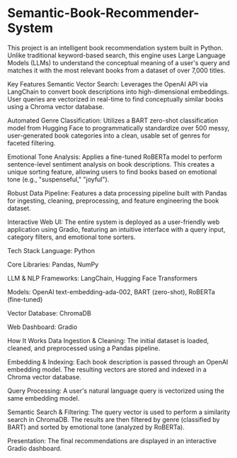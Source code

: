 # Semantic-Book-Recommender-System

This project is an intelligent book recommendation system built in Python. Unlike traditional keyword-based search, this engine uses Large Language Models (LLMs) to understand the conceptual meaning of a user's query and matches it with the most relevant books from a dataset of over 7,000 titles.

Key Features
Semantic Vector Search: Leverages the OpenAI API via LangChain to convert book descriptions into high-dimensional embeddings. User queries are vectorized in real-time to find conceptually similar books using a Chroma vector database.

Automated Genre Classification: Utilizes a BART zero-shot classification model from Hugging Face to programmatically standardize over 500 messy, user-generated book categories into a clean, usable set of genres for faceted filtering.

Emotional Tone Analysis: Applies a fine-tuned RoBERTa model to perform sentence-level sentiment analysis on book descriptions. This creates a unique sorting feature, allowing users to find books based on emotional tone (e.g., "suspenseful," "joyful").

Robust Data Pipeline: Features a data processing pipeline built with Pandas for ingesting, cleaning, preprocessing, and feature engineering the book dataset.

Interactive Web UI: The entire system is deployed as a user-friendly web application using Gradio, featuring an intuitive interface with a query input, category filters, and emotional tone sorters.

Tech Stack
Language: Python

Core Libraries: Pandas, NumPy

LLM & NLP Frameworks: LangChain, Hugging Face Transformers

Models: OpenAI text-embedding-ada-002, BART (zero-shot), RoBERTa (fine-tuned)

Vector Database: ChromaDB

Web Dashboard: Gradio

How It Works
Data Ingestion & Cleaning: The initial dataset is loaded, cleaned, and preprocessed using a Pandas pipeline.

Embedding & Indexing: Each book description is passed through an OpenAI embedding model. The resulting vectors are stored and indexed in a Chroma vector database.

Query Processing: A user's natural language query is vectorized using the same embedding model.

Semantic Search & Filtering: The query vector is used to perform a similarity search in ChromaDB. The results are then filtered by genre (classified by BART) and sorted by emotional tone (analyzed by RoBERTa).

Presentation: The final recommendations are displayed in an interactive Gradio dashboard.
